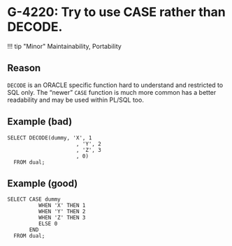 # G-4220: Try to use CASE rather than DECODE.

!!! tip "Minor"
    Maintainability, Portability

## Reason

`DECODE` is an ORACLE specific function hard to understand and restricted to SQL only. The “newer” `CASE` function is much more common has a better readability and may be used within PL/SQL too.

## Example (bad)

```
SELECT DECODE(dummy, 'X', 1 
                      , 'Y', 2
                      , 'Z', 3
                      , 0)
  FROM dual;
```

## Example (good)

```
SELECT CASE dummy
          WHEN 'X' THEN 1
          WHEN 'Y' THEN 2
          WHEN 'Z' THEN 3
          ELSE 0
       END
  FROM dual;
```